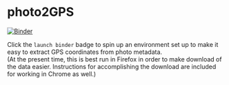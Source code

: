 # photo2GPS

[![Binder](https://mybinder.org/badge_logo.svg)](https://mybinder.org/v2/gh/fomightez/photo2GPS/master?urlpath=lab/tree/index.ipynb)

Click the `launch binder` badge to spin up an environment set up to make it easy to extract GPS coordinates from photo metadata.  
(At the present time, this is best run in Firefox in order to make download of the data easier. Instructions for accomplishing the download are included for working in Chrome as well.)
